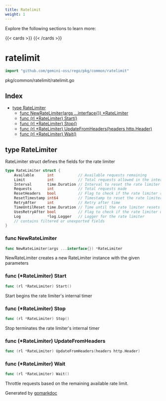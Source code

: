 ```yaml
---
title: Ratelimit
weight: 1
---
```

Explore the following sections to learn more:

{{< cards >}}
{{< /cards >}}

<!-- gomarkdoc:embed:start -->

<!-- Code generated by gomarkdoc. DO NOT EDIT -->

# ratelimit

```go
import "github.com/gemini-oss/rego/pkg/common/ratelimit"
```

pkg/common/ratelimit/ratelimit.go

## Index

- [type RateLimiter](<#RateLimiter>)
  - [func NewRateLimiter\(args ...interface\{\}\) \*RateLimiter](<#NewRateLimiter>)
  - [func \(rl \*RateLimiter\) Start\(\)](<#RateLimiter.Start>)
  - [func \(rl \*RateLimiter\) Stop\(\)](<#RateLimiter.Stop>)
  - [func \(rl \*RateLimiter\) UpdateFromHeaders\(headers http.Header\)](<#RateLimiter.UpdateFromHeaders>)
  - [func \(rl \*RateLimiter\) Wait\(\)](<#RateLimiter.Wait>)


<a name="RateLimiter"></a>
## type RateLimiter

RateLimiter struct defines the fields for the rate limiter

```go
type RateLimiter struct {
    Available      int           // Available requests remaining
    Limit          int           // Total requests allowed in the interval
    Interval       time.Duration // Interval to reset the rate limiter
    Requests       int           // Total requests made
    ResetHeaders   bool          // Flag to check if the rate limiter retrieves info from specific headers
    ResetTimestamp int64         // Timestamp to reset the rate limiter
    RetryAfter     int           // Retry after time
    TimeUntilReset time.Duration // Time until the rate limiter resets
    UsesRetryAfter bool          // Flag to check if the rate limiter uses a retry after value
    Log            *log.Logger   // Logger for the rate limiter
    // contains filtered or unexported fields
}
```

<a name="NewRateLimiter"></a>
### func NewRateLimiter

```go
func NewRateLimiter(args ...interface{}) *RateLimiter
```

NewRateLimiter creates a new RateLimiter instance with the given parameters

<a name="RateLimiter.Start"></a>
### func \(\*RateLimiter\) Start

```go
func (rl *RateLimiter) Start()
```

Start begins the rate limiter's internal timer

<a name="RateLimiter.Stop"></a>
### func \(\*RateLimiter\) Stop

```go
func (rl *RateLimiter) Stop()
```

Stop terminates the rate limiter's internal timer

<a name="RateLimiter.UpdateFromHeaders"></a>
### func \(\*RateLimiter\) UpdateFromHeaders

```go
func (rl *RateLimiter) UpdateFromHeaders(headers http.Header)
```



<a name="RateLimiter.Wait"></a>
### func \(\*RateLimiter\) Wait

```go
func (rl *RateLimiter) Wait()
```

Throttle requests based on the remaining available rate limit.

Generated by [gomarkdoc](<https://github.com/princjef/gomarkdoc>)


<!-- gomarkdoc:embed:end -->
